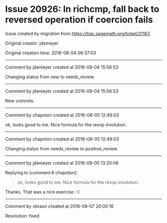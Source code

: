 # Issue 20926: In richcmp, fall back to reversed operation if coercion fails

Issue created by migration from https://trac.sagemath.org/ticket/21163

Original creator: jdemeyer

Original creation time: 2016-08-04 06:37:03




---

Comment by jdemeyer created at 2016-08-04 15:56:53

Changing status from new to needs_review.


---

Comment by jdemeyer created at 2016-08-04 15:56:53

New commits:


---

Comment by chapoton created at 2016-08-05 12:49:03

ok, looks good to me. Nice formula for the revop involution.


---

Comment by chapoton created at 2016-08-05 12:49:03

Changing status from needs_review to positive_review.


---

Comment by jdemeyer created at 2016-08-05 13:20:06

Replying to [comment:8 chapoton]:
> ok, looks good to me. Nice formula for the revop involution.

Thanks. That was a nice exercise :-)


---

Comment by vbraun created at 2016-08-07 20:00:16

Resolution: fixed
